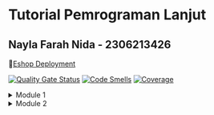 # Tutorial Pemrograman Lanjut
## Nayla Farah Nida - 2306213426

🔗[Eshop Deployment](https://adpro-naylafarah.koyeb.app/)

[![Quality Gate Status](https://sonarcloud.io/api/project_badges/measure?project=naylafn_tutorial-adpro&metric=alert_status)](https://sonarcloud.io/summary/new_code?id=naylafn_tutorial-adpro)
[![Code Smells](https://sonarcloud.io/api/project_badges/measure?project=naylafn_tutorial-adpro&metric=code_smells)](https://sonarcloud.io/summary/new_code?id=naylafn_tutorial-adpro)
[![Coverage](https://sonarcloud.io/api/project_badges/measure?project=naylafn_tutorial-adpro&metric=coverage)](https://sonarcloud.io/summary/new_code?id=naylafn_tutorial-adpro)

<details>
   <summary>Module 1</summary>

### Reflection 1

Here are some clean code principles and secure coding practices that I have applied to my code.

**1. Meaningful Names**
   
Clear and descriptive method names: ```create```, ```delete```, ```findAll```, ```findById```.

Self explanatory parameter names: ```productId```, ```newProduct```.

**2. One Function One Task**

Each method has a single, clear task.

**3. DRY (Don't Repeat Yourself)**

Reuse of ```findById``` and ```findByAll``` methods.

**4. Error Handling**

Error handling for illegal argument in product quantity.

```Java
if (product.getProductQuantity() < 0) {
  throw new IllegalArgumentException("Product quantity cannot be negative");
}  
```

**5. Using UUID for Product IDs**

To prevent sequential guessing of IDs.

```Java
if (product.getProductId() == null){
  product.setProductId(String.valueOf(UUID.randomUUID()));
}
```

**6. Input Validation**

Stripping user's input to prevent injections.

```Java
if (product.getProductName() != null) {
  String sanitizedName = product.getProductName().replaceAll("[<>%$]", "");
  product.setProductName(sanitizedName);
}
```

**Mistakes I find:**
- The product ID is not being correctly generated. So I handle it with setting a UUID for every product.

### Reflection 2

1. I can't tell exactly how many unit test should be made in a class, but the goal is
to make a unit test for every possible scenarios if necessary. In other words, we need to achieve a high percentage of code coverage. A 100% code coverage doesn't mean that there are no bugs or errors, since it only ensures that most of the code is executed during testing, and doesn't verify if the code behaves correctly or produces the expected results. 

2. If the new functional test suite has the same setup code from ```CreateProductFunctionalTest.java```, it results in unnecessary duplication. Also, the same setup logic appearing in multiple test classes violates the DRY principle and it will certainly reduce the code quality. It would be more efficient to add the additional functional tests within the existing ```CreateProductFunctionalTest.java``` class to reduce duplication and improve maintainability.

</details>

<details>
   <summary>Module 2</summary>

### Reflection

1. While improving my project's code coverage, I found a few issues since I was only writing tests for uncovered code based on my JaCoCo report. However, I did notice some minor code quality issues, such as unused imports and unnecessary comments. To address these, I removed any redundant imports to keep the codebase clean and deleted unnecessary comments to improve readability. Additionally, I ensured that the new test cases followed best practices, such as meaningful names and proper test coverage for edge cases. There might still be some inconsistencies or smelly code that got overlooked, but overall I believe the code quality is pretty good.

2. Yes, I think the current implementation aligns with the concept of CI and CD. Continuous Integration (CI) involves implementation and testing, and I’m using ```ci.yml```, ```scorecard.yml```, and ```sonarcloud.yml``` to automatically test my code on push and pull requests. Continuous deployment (CD) involves deployment and maintenance, I use Koyeb to automatically deploy my app on push and pull request. Overall, my setup that automates testing and deployment is working well, so I'd say that this implementation is aligning with CI/CD principles :D
   
</details>
